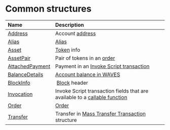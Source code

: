 # Common structures

| Name | Description |
| :--- | :--- |
| [Address](/en/ride/structures/common-structures/address) | Account [address](/en/blockchain/account/address) |
| [Alias](/en/ride/structures/common-structures/alias) | [Alias](/en/blockchain/account/alias) |
| [Asset](/en/ride/structures/common-structures/asset) | [Token](/en/blockchain/token/) info |
| [AssetPair](/en/ride/structures/common-structures/asset-pair) | Pair of tokens in an [order](/en/bockchain/order) |
| [AttachedPayment](/en/ride/structures/common-structures/attached-payment) | Payment in an [Invoke Script transaction](/en/blockchain/transaction-type/invoke-script-transaction) |
| [BalanceDetails](/ru/ride/structures/common-structures/balance-details) | [Account balance in WAVES](/en/blockchain/account/account-balance) |
| [BlockInfo](/en/ride/structures/common-structures/block-info) | [Block](/en/blockchain/block/) header |
| [Invocation](/en/ride/structures/common-structures/invocation) | Invoke Script transaction fields that are available to a [callable function](/en/ride/functions/callable-function) |
| [Order](/en/ride/structures/common-structures/order) | [Order](/en/bockchain/order) |
| [Transfer](/en/ride/structures/common-structures/transfer) | Transfer in [Mass Transfer Transaction](/en/blockchain/transaction-type/mass-transfer-transaction) structure |
